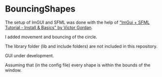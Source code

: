 # BouncingShapes

The setup of ImGUI and SFML was done with the help of ["ImGui + SFML Tutorial - Install & Basics" by Victor Gordan](https://www.youtube.com/watch?v=2YS5WJTeKpI&t=53s).

I added movement and bouncing of the circle.

The library folder (lib and include folders) are not included in this repository.

GUI under development.

Assuming that (in the config file) every shape is within the bounds of the window.

